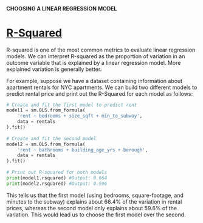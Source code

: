 #### CHOOSING A LINEAR REGRESSION MODEL

# [R-Squared](https://www.codecademy.com/courses/linear-regression-mssp/lessons/choosing-a-linear-regression-model/exercises/r-squared)

R-squared is one of the most common metrics to evaluate linear regression models. 
We can interpret R-squared as the proportion of variation in an outcome variable that is explained by a linear regression model. 
More explained variation is generally better.

For example, suppose we have a dataset containing information about apartment rentals for NYC apartments. 
We can build two different models to predict rental price and print out the R-Squared for each model as follows:
```py
# Create and fit the first model to predict rent
model1 = sm.OLS.from_formula(
    'rent ~ bedrooms + size_sqft + min_to_subway', 
    data = rentals
).fit()
 
# Create and fit the second model
model2 = sm.OLS.from_formula(
    'rent ~ bathrooms + building_age_yrs + borough', 
    data = rentals
).fit()
 
# Print out R-squared for both models
print(model1.rsquared) #Output: 0.664
print(model2.rsquared) #Output: 0.596
```
This tells us that the first model (using bedrooms, square-footage, and minutes to the subway) explains about 66.4% of the variation in rental prices, whereas the second model only explains about 59.6% of the variation. 
This would lead us to choose the first model over the second.
